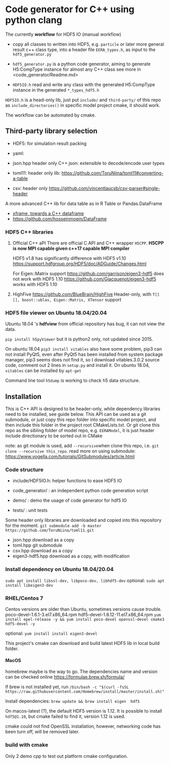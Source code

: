 # Code generator for C++ using python clang

The currently **workflow** for HDF5 IO (manual workflow)
+ copy all classes to written into HDF5,  e.g.  `particle` or later more general result c++ class type, into a header file `EERA_types.h`, as input to the `hdf5_generator.py`

+ `hdf5_generator.py` is a python code generator, aiming to generate H5:CompType instance for almost any C++ class
 see more in <code_generator/Readme.md>

+ `HDF5IO.h`  read and write any class with the generated H5:CompType instance in the generated `*_types_hdf5.h`

`HDF5IO.h` is a head-only lib, just put `include/` and `third-party/` of this repo as `include_directories()` in specific model project cmake, it should work. 

The workflow can be automated by cmake.



## Third-party library selection

+ HDF5: for simulation result packing


+ yaml: 
+ json.hpp header only C++ json: extensible to decode/encode user types
+ toml11: header only lib: https://github.com/ToruNiina/toml11#converting-a-table


+ csv: header only https://github.com/vincentlaucsb/csv-parser#single-header

A more advanced C++ lib for data table as in R Table or Pandas.DataFrame
+ [xframe, towards a C++ dataframe](https://medium.com/@johan.mabille/xframe-towards-a-c-dataframe-26e1ccde211b)
+ <https://github.com/hosseinmoein/DataFrame>

### HDF5 C++ libraries

1. Official C++ aPI
   	There are official C API and C++ wrapper `H5CPP`. 
   	**H5CPP is now MPI capable given c++17 capable MPI compiler**

	HDF5 v1.8 has significantly difference with HDF5 v1.10
   	https://support.hdfgroup.org/HDF5/doc/ADGuide/Changes.html

	For Eigen::Matrix support
	https://github.com/garrison/eigen3-hdf5  does not work with HDF5 1.10
	https://github.com/Gjacquenot/eigen3-hdf5 works with HDF5 1.10

2. HighFive
	https://github.com/BlueBrain/HighFive
	Header-only, with `T[][], boost::ublas, Eigen::Matrix, XTensor` support

### HDF5 file viewer on Ubuntu 18.04/20.04

Ubuntu 18.04 's **hdfview** from official repository has bug, it can not view the data.

`pip install h5pyViewer`  but it is python2 only, not updated since 2015.

On ubuntu 18.04 `pip3 install vitables` also have some problem, pip3 can not install PyQt5,  even  after PyQt5 has been installed from system package manager,  pip3 seems does not find it,  so I download vitables.3.0.2 source code,  comment out 2 lines in `setup.py` and install it.  On ubuntu 18.04, `vitables` can be installed by `apt-get`

Command line tool `h5dump` is working to check h5 data structure.

## Installation

This is C++ API is designed to be header-only, while dependency libraries need to be installed, see guide below. This API can be used  as a git submodule, or just copy this repo folder into specific model project, and then include this folder in the project root CMakeLists.txt.
Or git clone this repo as the sibling folder of model repo, e.g. `EERAModel`, it is just header include directionary to be sorted out in CMake

note: as git module is used, add `--recursive`when clone this repo, i.e. `git clone --recursive this_repo`. read more on using submodule: <https://www.vogella.com/tutorials/GitSubmodules/article.html>


### Code structure


+ include/HDF5IO.h:  helper functions to ease HDF5 IO

+ code_generator/ : an independent python code generation script
+ demo/ :  demo the usage of code generator for hdf5 IO
+ tests/ : unit tests

Some header only libraries are downloaded and copied into this repository for the moment.  `git submodule add -b master https://github.com/ToruNiina/toml11.git`
+ json.hpp   download as a copy
+ toml.hpp    git submodule 
+ csv.hpp  download as a copy
+ eigen3-hdf5.hpp  download as a copy, with modification

### Install dependency on Ubuntu 18.04/20.04

`sudo apt install libssl-dev, libpoco-dev, libhdf5-dev`
optional: 
`sudo apt install libeigen3-dev`

### RHEL/Centos 7
Centos versions are older than Ubuntu, sometimes versions cause trouble.
poco-devel-1.6.1-3.el7.x86_64.rpm
hdf5-devel-1.8.12-11.el7.x86_64.rpm
`yum install epel-release -y && yum install poco-devel openssl-devel cmake3 hdf5-devel -y`

optional: `yum install install eigen3-devel`

This project's cmake can download and build latest HDF5 lib in local build folder. 

#### MacOS 
homebrew maybe is the way to go. The dependencies name and version can be checked online
https://formulae.brew.sh/formula/

If brew is not installed yet, run `/bin/bash -c "$(curl -fsSL https://raw.githubusercontent.com/Homebrew/install/master/install.sh)"`

Install dependencies: `brew update && brew install eigen  hdf5`

On macos-latest (?), the default HDF5 version is 1.12. It is possible to install `hdf5@1.10`, but cmake failed to find it, version 1.12 is used.

cmake could not find OpenSSL installation, however, networking code has been turn off, will be removed later.

###  build with cmake

Only 2 demo cpp to test out platform cmake configuration. 



